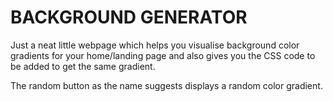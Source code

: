 # BACKGROUND GENERATOR

Just a neat little webpage which helps you visualise background color gradients for your home/landing page and also gives you the CSS code to be added to get the same gradient.

The random button as the name suggests displays a random color gradient. 
